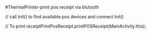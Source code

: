 #ThermalPrinter-print pos receipt via blutooth

// call Init() to find available pos devices and connect
   Init()


// To print
   receiptPrintPosReceipt.printPOSReceipt(MainActivity.this);
